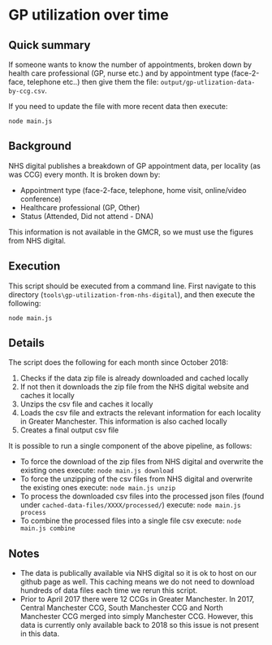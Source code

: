 # GP utilization over time

## Quick summary

If someone wants to know the number of appointments, broken down by health care professional (GP, nurse etc.) and by appointment type (face-2-face, telephone etc..) then give them the file: `output/gp-utlization-data-by-ccg.csv`.

If you need to update the file with more recent data then execute:

```
node main.js
```

## Background

NHS digital publishes a breakdown of GP appointment data, per locality (as was CCG) every month. It is broken down by:

- Appointment type (face-2-face, telephone, home visit, online/video conference)
- Healthcare professional (GP, Other)
- Status (Attended, Did not attend - DNA)

This information is not available in the GMCR, so we must use the figures from NHS digital.

## Execution

This script should be executed from a command line. First navigate to this directory (`tools\gp-utilization-from-nhs-digital`), and then execute the following:

```cli
node main.js
```

## Details

The script does the following for each month since October 2018:

1. Checks if the data zip file is already downloaded and cached locally
2. If not then it downloads the zip file from the NHS digital website and caches it locally
3. Unzips the csv file and caches it locally
4. Loads the csv file and extracts the relevant information for each locality in Greater Manchester. This information is also cached locally
5. Creates a final output csv file

It is possible to run a single component of the above pipeline, as follows:

- To force the download of the zip files from NHS digital and overwrite the existing ones execute: `node main.js download`
- To force the unzipping of the csv files from NHS digital and overwrite the existing ones execute: `node main.js unzip`
- To process the downloaded csv files into the processed json files (found under `cached-data-files/XXXX/processed/`) execute: `node main.js process`
- To combine the processed files into a single file csv execute: `node main.js combine`

## Notes

- The data is publically available via NHS digital so it is ok to host on our github page as well. This caching means we do not need to download hundreds of data files each time we rerun this script.
- Prior to April 2017 there were 12 CCGs in Greater Manchester. In 2017, Central Manchester CCG, South Manchester CCG and North Manchester CCG merged into simply Manchester CCG. However, this data is currently only available back to 2018 so this issue is not present in this data.
